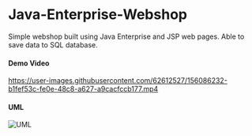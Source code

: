 # Java-Enterprise-Webshop
Simple webshop built using Java Enterprise and JSP web pages. Able to save data to SQL database. 
#### Demo Video
https://user-images.githubusercontent.com/62612527/156086232-b1fef53c-fe0e-48c8-a627-a9cacfccb177.mp4
#### UML
![UML](https://user-images.githubusercontent.com/62612527/156086273-9958f9bf-6254-403f-935a-e96982ec624a.png)
